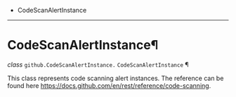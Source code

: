   + CodeScanAlertInstance

* * *
# CodeScanAlertInstance¶

_class_ `github.CodeScanAlertInstance.`  `CodeScanAlertInstance` ¶

This class represents code scanning alert instances. The reference can be found here https://docs.github.com/en/rest/reference/code-scanning.
